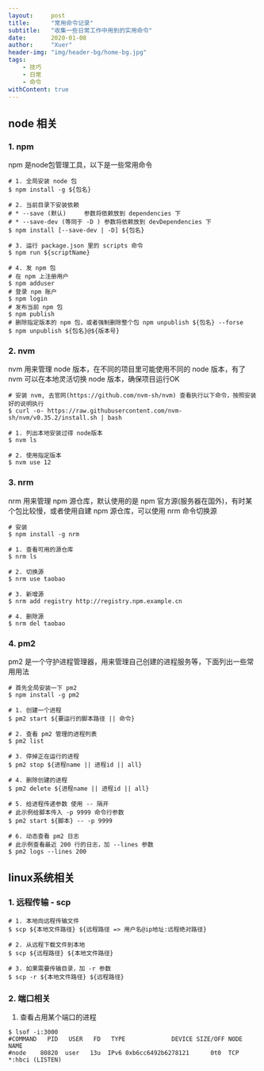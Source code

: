 ```yaml
---
layout:     post
title:      "常用命令记录"
subtitle:   "收集一些日常工作中用到的实用命令"
date:       2020-01-08
author:     "Xuer"
header-img: "img/header-bg/home-bg.jpg"
tags:
    - 技巧
    - 日常
    - 命令
withContent: true
---
```


## node 相关

### 1. npm 

npm 是node包管理工具，以下是一些常用命令

```shell
# 1. 全局安装 node 包
$ npm install -g ${包名}

# 2. 当前目录下安装依赖
# * --save (默认)     参数将依赖放到 dependencies 下
# * --save-dev (等同于 -D ) 参数将依赖放到 devDependencies 下
$ npm install [--save-dev | -D] ${包名}

# 3. 运行 package.json 里的 scripts 命令
$ npm run ${scriptName}

# 4. 发 npm 包
# 在 npm 上注册用户
$ npm adduser
# 登录 npm 账户
$ npm login
# 发布当前 npm 包
$ npm publish
# 删除指定版本的 npm 包，或者强制删除整个包 npm unpublish ${包名} --forse
$ npm unpublish ${包名}@${版本号}
```

### 2. nvm

nvm 用来管理 node 版本，在不同的项目里可能使用不同的 node 版本，有了 nvm 可以在本地灵活切换 node 版本，确保项目运行OK

```shell
# 安装 nvm, 去官网(https://github.com/nvm-sh/nvm) 查看执行以下命令，按照安装好的说明执行
$ curl -o- https://raw.githubusercontent.com/nvm-sh/nvm/v0.35.2/install.sh | bash

# 1. 列出本地安装过得 node版本
$ nvm ls

# 2. 使用指定版本
$ nvm use 12
```

### 3. nrm 

nrm 用来管理 npm 源仓库，默认使用的是 npm 官方源(服务器在国外)，有时某个包比较慢，或者使用自建 npm 源仓库，可以使用 nrm 命令切换源

```shell
# 安装
$ npm install -g nrm

# 1. 查看可用的源仓库
$ nrm ls

# 2. 切换源
$ nrm use taobao

# 3. 新增源
$ nrm add registry http://registry.npm.example.cn

# 4. 删除源
$ nrm del taobao
```

### 4. pm2

pm2 是一个守护进程管理器，用来管理自己创建的进程服务等，下面列出一些常用用法

```shell
# 首先全局安装一下 pm2
$ npm install -g pm2

# 1. 创建一个进程
$ pm2 start ${要运行的脚本路径 || 命令}

# 2. 查看 pm2 管理的进程列表
$ pm2 list

# 3. 停掉正在运行的进程
$ pm2 stop ${进程name || 进程id || all}

# 4. 删除创建的进程
$ pm2 delete ${进程name || 进程id || all}

# 5. 给进程传递参数 使用 -- 隔开
# 此示例给脚本传入 -p 9999 命令行参数
$ pm2 start ${脚本} -- -p 9999

# 6. 动态查看 pm2 日志
# 此示例查看最近 200 行的日志，加 --lines 参数
$ pm2 logs --lines 200
```

## linux系统相关

### 1. 远程传输 - scp

```shell
# 1. 本地向远程传输文件
$ scp ${本地文件路径} ${远程路径 => 用户名@ip地址:远程绝对路径}

# 2. 从远程下载文件到本地
$ scp ${远程路径} ${本地文件路径}

# 3. 如果需要传输目录，加 -r 参数
$ scp -r ${本地文件路径} ${远程路径}
```

### 2. 端口相关

1. 查看占用某个端口的进程

```shell
$ lsof -i:3000
#COMMAND   PID   USER   FD   TYPE             DEVICE SIZE/OFF NODE NAME
#node    80820  user   13u  IPv6 0xb6cc6492b6278121      0t0  TCP *:hbci (LISTEN)
```


